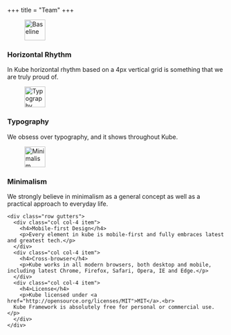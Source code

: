 +++
title = "Team"
+++

<div id="kube-features">
    <div class="row gutters">
      <div class="col col-4 item">
        <figure>
          <img alt="Baseline" height="48" src="/img/kube/icon-baseline.png" width="48">
        </figure>
        <h3>Horizontal Rhythm</h3>
        <p>In Kube horizontal rhythm based on a 4px vertical grid is something that we are truly proud of.</p>
      </div>
      <div class="col col-4 item">
        <figure>
          <img alt="Typography" height="48" src="/img/kube/icon-typo.png" width="48">
        </figure>
        <h3>Typography</h3>
        <p>We obsess over typography, and it shows throughout Kube.</p>
      </div>
      <div class="col col-4 item">
        <figure>
          <img alt="Minimalism" height="48" src="/img/kube/icon-minimalism.png" width="48">
        </figure>
        <h3>Minimalism</h3>
        <p>We strongly believe in minimalism as a general concept as well as a practical approach to everyday life.</p>
      </div>
    </div>

    <div class="row gutters">
      <div class="col col-4 item">
        <h4>Mobile-first Design</h4>
        <p>Every element in kube is mobile-first and fully embraces latest and greatest tech.</p>
      </div>
      <div class="col col-4 item">
        <h4>Cross-browser</h4>
        <p>Kube works in all modern browsers, both desktop and mobile, including latest Chrome, Firefox, Safari, Opera, IE and Edge.</p>
      </div>
      <div class="col col-4 item">
        <h4>License</h4>
        <p>Kube licensed under <a href="http://opensource.org/licenses/MIT">MIT</a>.<br>
      Kube Framework is absolutely free for personal or commercial use.</p>
      </div>
    </div>
  </div>
  </div>